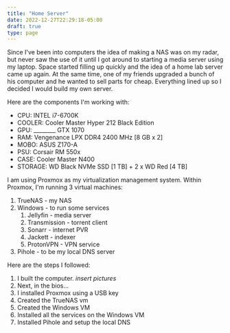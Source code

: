 ```yaml
---
title: "Home Server"
date: 2022-12-27T22:29:18-05:00
draft: true
type: page
---
```


Since I've been into computers the idea of making a NAS was on my radar, but never saw the use of it until I got around to starting a media server using my laptop. Space started filling up quickly and the idea of a home lab server came up again. At the same time, one of my friends upgraded a bunch of his computer and he wanted to sell parts for cheap. Everything lined up so I decided I would build my own server.

Here are the components I'm working with:
- CPU: INTEL i7-6700K
- COOLER: Cooler Master Hyper 212 Black Edition
- GPU: ________ GTX 1070
- RAM: Vengenance LPX DDR4 2400 MHz [8 GB x 2]
- MOBO: ASUS Z170-A
- PSU: Corsair RM 550x
- CASE: Cooler Master N400
- STORAGE: WD Black NVMe SSD [1 TB] + 2 x WD Red [4 TB]

I am using Proxmox as my virtualization management system. Within Proxmox, I'm running 3 virtual machines:
1. TrueNAS - my NAS
2. Windows - to run some services
    1. Jellyfin - media server
    2. Transmission - torrent client
    3. Sonarr - internet PVR
    4. Jackett - indexer
    4. ProtonVPN - VPN service
3. Pihole - to be my local DNS server

Here are the steps I followed:
1. I built the computer. 
*insert pictures*
2. Next, in the bios...
3. I installed Proxmox using a USB key
4. Created the TrueNAS vm
5. Created the Windows VM
6. Installed all the services on the Windows VM
7. Installed Pihole and setup the local DNS



